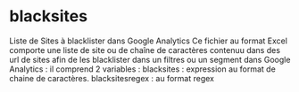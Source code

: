 # blacksites
Liste de Sites à blacklister dans Google Analytics
Ce fichier au format Excel comporte une liste de site ou de chaîne de caractères contenuu dans des url de sites afin de les blacklister dans un filtres ou un segment dans Google Analytics :  il comprend 2 variables :
blacksites :  expression au format de chaine de caractères.
blacksitesregex : au format regex 
 

